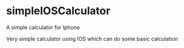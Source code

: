 # simpleIOSCalculator
A simple calculator for Iphone

Very simple calculator using IOS which can do some basic calculation
